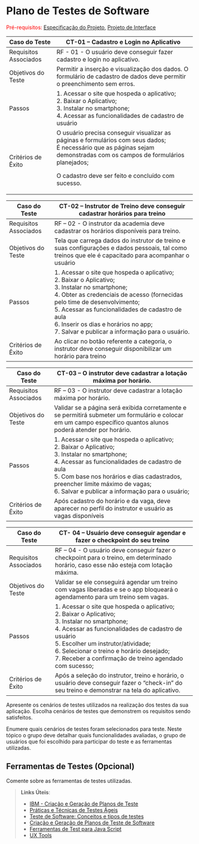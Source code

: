 # Plano de Testes de Software

<span style="color:red">Pré-requisitos: <a href="2-Especificação do Projeto.md"> Especificação do Projeto</a></span>, <a href="3-Projeto de Interface.md"> Projeto de Interface</a>

<table>
    <thead>
        <tr> 
            <th>Caso do Teste</th>
            <th>CT-01 – Cadastro e Login no Aplicativo</th>
        </tr>
    </thead>
       <tbody>
        <tr> 
            <td>Requisitos Associados</td>
            <td>
               RF - 01 - O usuário deve conseguir fazer cadastro e login no aplicativo. 
            </td>
        </tr>
        <tr> 
            <td>Objetivos do Teste</td>
            <td>
               Permitir a inserção e visualização dos dados. O formulário de cadastro de dados deve permitir o preenchimento sem erros. 
            </td>
        </tr>
        <tr> 
            <td>Passos</td>
            <td>
            1. Acessar o site que hospeda o aplicativo; </br>
             2. Baixar o Aplicativo; </br>
            3. Instalar no smartphone; </br>
            4. Acessar as funcionalidades de cadastro de usuário</br>
            </td>
        </tr>
        <tr> 
            <td>Critérios de Êxito</td>
            <td>
            O usuário precisa conseguir visualizar as páginas e formulários com seus dados;</br>
						É necessário que as páginas sejam demonstradas com os campos de formulários planejados;
						
O cadastro deve ser feito e concluído com sucesso.

</td>
</tr>
</tbody>

</table>

<table>
    <thead>
        <tr> 
            <th>Caso do Teste</th>
            <th>CT-02 – Instrutor de Treino deve conseguir cadastrar horários para treino</th>
        </tr>
    </thead>
       <tbody>
        <tr> 
            <td>Requisitos Associados</td>
            <td>
             RF – 02 - O instrutor da academia deve cadastrar os horários disponíveis para treino. 
            </td>
        </tr>
        <tr> 
            <td>Objetivos do Teste</td>
            <td>
             Tela que carrega dados do instrutor de treino e suas configurações e dados pessoais, tal como treinos que ele é capacitado para acompanhar o usuário 
            </td>
        </tr>
        <tr> 
            <td>Passos</td>
            <td>
               1. Acessar o site que hospeda o aplicativo; </br>
               2. Baixar o Aplicativo; </br>
            3. Instalar no smartphone; </br>
              4. Obter as credenciais de acesso (fornecidas pelo time de desenvolvimento; </br>  
								5. Acessar as funcionalidades de cadastro de aula </br>  
									6. Inserir os dias e horários no app; </br>   
										7. Salvar e publicar a informação para o usuário.</br>  
            </td>
        </tr>
        <tr> 
            <td>Critérios de Êxito</td>
            <td>
Ao clicar no botão referente a categoria, o instrutor deve conseguir disponibilizar um horário para treino 
            </td>
        </tr>
    </tbody>
</table>

<table>
    <thead>
        <tr> 
            <th>Caso do Teste</th>
            <th>CT-03 – O instrutor deve cadastrar a lotação máxima por horário. </th>
        </tr>
    </thead>
       <tbody>
        <tr> 
            <td>Requisitos Associados</td>
            <td>
              RF – 03 - O instrutor deve cadastrar a lotação máxima por horário. 
            </td>
        </tr>
        <tr> 
            <td>Objetivos do Teste</td>
            <td>
            Validar se a página será exibida corretamente e se permitirá submeter um formulário e colocar em um campo específico quantos alunos poderá atender por horário. 
            </td>
        </tr>
        <tr> 
            <td>Passos</td>
            <td>
               1. Acessar o site que hospeda o aplicativo; </br>
               2. Baixar o Aplicativo; </br>
               3. Instalar no smartphone; </br>
            4. Acessar as funcionalidades de cadastro de aula </br>
						5. Com base nos horários e dias cadastrados, preencher limite máximo de vagas; </br>
						6. Salvar e publicar a informação para o usuário; </br>
            </td>
        </tr>
        <tr> 
            <td>Critérios de Êxito</td>
            <td>
              Após cadastro do horário e da vaga, deve aparecer no perfil do instrutor e usuário as vagas disponíveis 
            </td>
        </tr>
    </tbody>
</table>

<table>
    <thead>
        <tr> 
            <th>Caso do Teste</th>
            <th>CT- 04 – Usuário deve conseguir agendar e fazer o checkpoint do seu treino </th>
        </tr>
    </thead>
       <tbody>
        <tr> 
            <td>Requisitos Associados</td>
            <td>
             RF – 04 - O usuário deve conseguir fazer o checkpoint para o treino, em determinado horário, caso esse não esteja com lotação máxima. 
            </td>
        </tr>
        <tr> 
            <td>Objetivos do Teste</td>
            <td>
              Validar se ele conseguirá agendar um treino com vagas liberadas e se o app bloqueará o agendamento para um treino sem vagas. 
            </td>
        </tr>
        <tr> 
            <td>Passos</td>
            <td>
            1. Acessar o site que hospeda o aplicativo;</br>
2. Baixar o Aplicativo;</br>
3. Instalar no smartphone;</br>
4. Acessar as funcionalidades de cadastro de usuário</br>
5. Escolher um instrutor/atividade;</br>
6. Selecionar o treino e horário desejado;</br>
7. Receber a confirmação de treino agendado com sucesso;</br>
</td>
</tr>
<tr>
<td>Critérios de Êxito</td>
<td>
Após a seleção do instrutor, treino e horário, o usuário deve conseguir fazer o “check-in” do seu treino e demonstrar na tela do aplicativo. 
</td>
</tr>
</tbody>
 </table>

Apresente os cenários de testes utilizados na realização dos testes da sua aplicação. Escolha cenários de testes que demonstrem os requisitos sendo satisfeitos.

Enumere quais cenários de testes foram selecionados para teste. Neste tópico o grupo deve detalhar quais funcionalidades avaliadas, o grupo de usuários que foi escolhido para participar do teste e as ferramentas utilizadas.

## Ferramentas de Testes (Opcional)

Comente sobre as ferramentas de testes utilizadas.

> **Links Úteis**:
>
> -   [IBM - Criação e Geração de Planos de Teste](https://www.ibm.com/developerworks/br/local/rational/criacao_geracao_planos_testes_software/index.html)
> -   [Práticas e Técnicas de Testes Ágeis](http://assiste.serpro.gov.br/serproagil/Apresenta/slides.pdf)
> -   [Teste de Software: Conceitos e tipos de testes](https://blog.onedaytesting.com.br/teste-de-software/)
> -   [Criação e Geração de Planos de Teste de Software](https://www.ibm.com/developerworks/br/local/rational/criacao_geracao_planos_testes_software/index.html)
> -   [Ferramentas de Test para Java Script](https://geekflare.com/javascript-unit-testing/)
> -   [UX Tools](https://uxdesign.cc/ux-user-research-and-user-testing-tools-2d339d379dc7)
